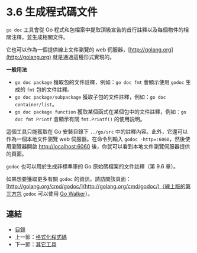 # 3.6 生成程式碼文件

`go doc` 工具會從 Go 程式和包檔案中提取頂級宣告的首行註釋以及每個物件的相關注釋，並生成相關文件。

它也可以作為一個提供線上文件瀏覽的 web 伺服器，[http://golang.org](http://golang.org) 就是通過這種形式實現的。

**一般用法**

- `go doc package` 獲取包的文件註釋，例如：`go doc fmt` 會顯示使用 `godoc` 生成的 `fmt` 包的文件註釋。
- `go doc package/subpackage` 獲取子包的文件註釋，例如：`go doc container/list`。
- `go doc package function` 獲取某個函式在某個包中的文件註釋，例如：`go doc fmt Printf` 會顯示有關 `fmt.Printf()` 的使用説明。

這個工具只能獲取在 Go 安裝目錄下 `../go/src` 中的註釋內容。此外，它還可以作為一個本地文件瀏覽 web 伺服器。在命令列輸入 `godoc -http=:6060`，然後使用瀏覽器開啟 [http://localhost:6060](http://localhost:6060) 後，你就可以看到本地文件瀏覽伺服器提供的頁面。

`godoc` 也可以用於生成非標準庫的 Go 原始碼檔案的文件註釋（第 9.6 章）。

如果想要獲取更多有關 `godoc` 的資訊，請訪問該頁面：[http://golang.org/cmd/godoc/](http://golang.org/cmd/godoc/)（線上版的第三方包 `godoc` 可以使用 [Go Walker](https://gowalker.org)）。

## 連結

- [目錄](directory.md)
- 上一節：[格式化程式碼](03.5.md)
- 下一節：[其它工具](03.7.md)